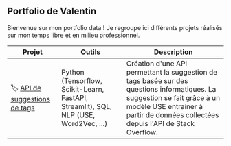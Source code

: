 ## Portfolio de Valentin

Bienvenue sur mon portfolio data ! Je regroupe ici différents projets réalisés sur mon temps libre et en milieu professionnel.

| Projet  | Outils | Description |
| ------------- | ------------- | ------------- |
| 🏷️ [API de suggestions de tags](https://github.com/vdmt-data/API-Tag-Suggester-StackOverFlow) | Python (Tensorflow, Scikit-Learn, FastAPI, Streamlit), SQL, NLP (USE, Word2Vec, ...) | Création d'une API permettant la suggestion de tags basée sur des questions informatiques. La suggestion se fait grâce à un modèle USE entrainer à partir de données collectées depuis l'API de Stack Overflow. |
